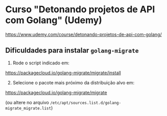 # Curso "Detonando projetos de API com Golang" (Udemy)

https://www.udemy.com/course/detonando-projetos-de-api-com-golang/

## Dificuldades para instalar `golang-migrate`

1. Rode o script indicado em:

https://packagecloud.io/golang-migrate/migrate/install

2. Selecione o pacote mais próximo da distribuição alvo em:

https://packagecloud.io/golang-migrate/migrate

(ou altere no arquivo `/etc/apt/sources.list.d/golang-migrate_migrate.list`)